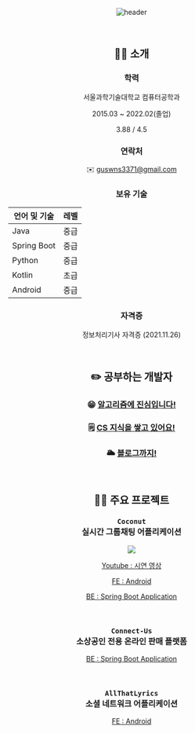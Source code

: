 <div align=center>

![header](https://capsule-render.vercel.app/api?type=Cylinder&color=gradient&section=header&text=하현준(guswns3371)&fontSize=45&animation=fadeIn)
  
<br/>
  
## 🙋‍♂️ 소개 

### 학력

서울과학기술대학교 컴퓨터공학과
  
2015.03 ~ 2022.02(졸업)
  
3.88 / 4.5
  
### 연락처

✉️ [guswns3371@gmail.com](mailto:guswns3371@gmail.com) 

### 보유 기술

| 언어 및 기술 | 레벨 |
| ---------- | ---- |
| Java       | 중급 |
| Spring Boot | 중급 |
| Python     | 중급 |
| Kotlin     | 초급 |
| Android    | 중급 |

### 자격증

정보처리기사 자격증 (2021.11.26)

<br/>

## ✏️ 공부하는 개발자

### 😁 [알고리즘에 진심입니다!](https://github.com/guswns3371/Algorithm)

### 🗒️ [CS 지식을 쌓고 있어요!](https://github.com/CS-studi/CS-study)
  
### 🌥️ [블로그까지!](https://velog.io/@guswns3371/about)
  
<br/>
  
## 👨‍💻 주요 프로젝트

### `Coconut`<br/>실시간 그룹채팅 어플리케이션 
  
[![](https://raw.githubusercontent.com/guswns3371/CoconutAndroid/master/app/src/main/res/mipmap-hdpi/ic_launcher_coconut.png)](https://www.youtube.com/watch?v=2taqqWY0Bdc) <br/>
  
[Youtube : 시연 영상](https://www.youtube.com/watch?v=2taqqWY0Bdc)  

[FE : Android](https://github.com/guswns3371/Coconut)  
  
[BE : Spring Boot Application](https://github.com/guswns3371/coconut-spring-server)  

<br/>
  
### `Connect-Us`<br/>소상공인 전용 온라인 판매 플랫폼 
  
[BE : Spring Boot Application](https://github.com/guswns3371/connect-us)  

<br/>

### `AllThatLyrics`<br/>소셜 네트워크 어플리케이션 

[FE : Android](https://github.com/guswns3371/AllThatLyrics)  

  
<br/>
  

</div>
